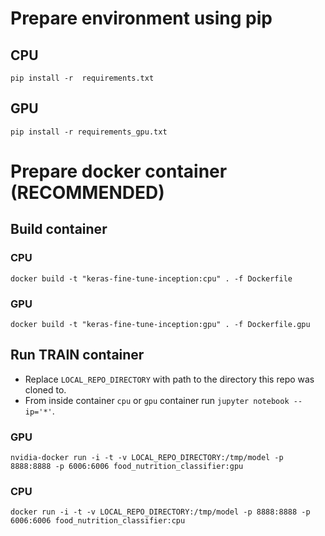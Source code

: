 # Prepare environment using pip

## CPU
`pip install -r  requirements.txt`

## GPU
`pip install -r requirements_gpu.txt`

# Prepare docker container (RECOMMENDED)

## Build container

### CPU
`docker build -t "keras-fine-tune-inception:cpu" . -f Dockerfile`
### GPU
`docker build -t "keras-fine-tune-inception:gpu" . -f Dockerfile.gpu`

## Run TRAIN container
* Replace `LOCAL_REPO_DIRECTORY` with path to the directory this repo was cloned to.
* From inside container `cpu` or `gpu` container run `jupyter notebook --ip='*'`.

### GPU
`nvidia-docker run -i -t -v LOCAL_REPO_DIRECTORY:/tmp/model -p 8888:8888 -p 6006:6006 food_nutrition_classifier:gpu`
### CPU
`docker run -i -t -v LOCAL_REPO_DIRECTORY:/tmp/model -p 8888:8888 -p 6006:6006 food_nutrition_classifier:cpu`


